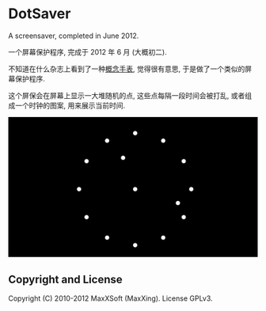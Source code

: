 # DotSaver

A screensaver, completed in June 2012.

一个屏幕保护程序, 完成于 2012 年 6 月 (大概初二).

不知道在什么杂志上看到了一种[概念手表](https://www.baidu.com/s?wd=TIWE%E6%A6%82%E5%BF%B5%E6%89%8B%E8%A1%A8), 觉得很有意思, 于是做了一个类似的屏幕保护程序.

这个屏保会在屏幕上显示一大堆随机的点, 这些点每隔一段时间会被打乱, 或者组成一个时钟的图案, 用来展示当前时间.

![screenshot](screenshot.png)

## Copyright and License

Copyright (C) 2010-2012 MaxXSoft (MaxXing). License GPLv3.
